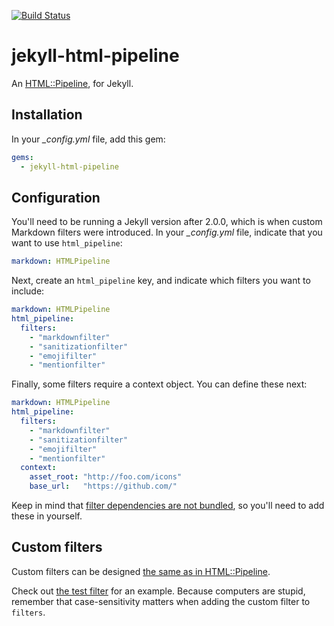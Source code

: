 [![Build Status](https://travis-ci.org/gjtorikian/jekyll-html-pipeline.svg?branch=master)](https://travis-ci.org/gjtorikian/jekyll-html-pipeline)

# jekyll-html-pipeline

An [HTML::Pipeline](https://github.com/jch/html-pipeline), for Jekyll.

## Installation

In your *_config.yml* file, add this gem:

``` yaml
gems:
  - jekyll-html-pipeline
```

## Configuration

You'll need to be running a Jekyll version after 2.0.0, which is when custom
Markdown filters were introduced. In your *_config.yml* file, indicate that you
want to use `html_pipeline`:

``` yaml
markdown: HTMLPipeline
```

Next, create an `html_pipeline` key, and indicate which filters you want to include:

``` yaml
markdown: HTMLPipeline
html_pipeline:
  filters:
    - "markdownfilter"
    - "sanitizationfilter"
    - "emojifilter"
    - "mentionfilter"
```

Finally, some filters require a context object. You can define these next:

``` yaml
markdown: HTMLPipeline
html_pipeline:
  filters:
    - "markdownfilter"
    - "sanitizationfilter"
    - "emojifilter"
    - "mentionfilter"
  context:
    asset_root: "http://foo.com/icons"
    base_url:   "https://github.com/"
```

Keep in mind that [filter dependencies are not bundled](https://github.com/jch/html-pipeline#dependencies),
so you'll need to add these in yourself.

## Custom filters

Custom filters can be designed [the same as in HTML::Pipeline](https://github.com/jch/html-pipeline#extending).

Check out [the test filter](./test/support/new_pipeline.rb) for an example. Because computers are stupid, remember that case-sensitivity matters when adding the custom filter to `filters`.
